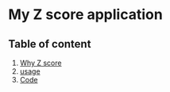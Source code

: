 # My Z score application
 
## Table of content 

1. [Why Z score](#Why)
2. [usage](#usage)
3. [Code](#Code)
